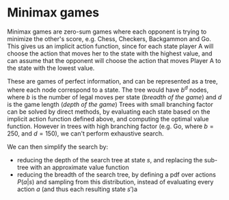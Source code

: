 # Minimax games

Minimax games are zero-sum games where each opponent is trying to minimize the other's score, e.g. Chess, Checkers, Backgammon and Go. This gives us an implicit action function, since for each state player A will choose the action that moves her to the state with the highest value, and can assume that the opponent will choose the action that moves Player A to the state with the lowest value.

These are games of perfect information, and can be represented as a tree, where each node correspond to a state. The tree would have $b^{d}$ nodes, where $b$ is the number of legal moves per state (*breadth of the game*) and $d$ is the game length (*depth of the game*)
Trees with small branching factor can be solved by direct methods, by evaluating each state based on the implicit action function defined above, and computing the optimal value function. However in trees with high branching factor (e.g. Go, where $b=250$, and $d=150$), we can't perform exhaustive search.

We can then simplify the search by: 
- reducing the depth of the search tree at state $s$, and replacing the sub-tree with an approximate value function
- reducing the breadth of the search tree, by defining a pdf over actions $P(a|s)$ and sampling from this distribution, instead of evaluating every action $a$ (and thus each resulting state $s'$)a